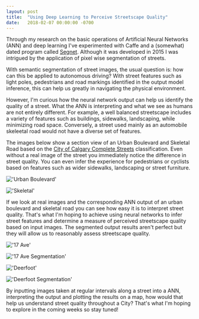 ```yaml
---
layout: post
title:  "Using Deep Learning to Perceive Streetscape Quality"
date:   2018-02-07 00:00:00 -0700
---
```

Through my research on the basic operations of Artificial Neural Networks (ANN) and deep learning I've experimented with Caffe and a (somewhat) dated program called [Segnet](http://mi.eng.cam.ac.uk/projects/segnet/). Although it was developed in 2015 I was intrigued by the application of pixel wise segmentation of streets.

With semantic segmentation of street images, the usual question is: how can this be applied to autonomous driving? With street features such as light poles, pedestrians and road markings identified in the output model inference, this can help us greatly in navigating the physical environment.

However, I'm curious how the neural network output can help us identify the quality of a street. What the ANN is interpreting and what we see as humans are not entirely different. For example, a well balanced streetscape includes a variety of features such as buildings, sidewalks, landscaping, while minimizing road space. Conversely, a street used mainly as an automobile skeleetal road would not have a diverse set of features.

The images below show a section view of an Urban Boulevard and Skeletal Road based on the [City of Calgary Complete Streets](http://www.calgary.ca/Transportation/TP/Pages/Planning/Calgary-Transportation-Plan/Complete-Streets.aspx) classification. Even without a real image of the street you immediately notice the difference in street quality. You can even infer the experience for pedestrians or cyclists based on features such as wider sidewalks, landscaping or street furniture.

!['Urban Boulevard'](https://s3-us-west-2.amazonaws.com/smohiudd.github.co/misc/urban_boulevard.jpg)

!['Skeletal'](https://s3-us-west-2.amazonaws.com/smohiudd.github.co/misc/skeletal.jpg)

If we look at real images and the corresponding ANN output of an urban boulevard and skeletal road you can see how easy it is to interpret street quality. That's what I'm hoping to achieve using neural networks to infer street features and determine a measure of perceived streetscape quality based on input images. The segmented output results aren't perfect but they will allow us to reasonably assess streetscape quality.

!['17 Ave'](https://s3-us-west-2.amazonaws.com/smohiudd.github.co/misc/17AVSW1.png)

!['17 Ave Segmentation'](https://s3-us-west-2.amazonaws.com/smohiudd.github.co/misc/17AveSeg.png)

!['Deerfoot'](https://s3-us-west-2.amazonaws.com/smohiudd.github.co/misc/DEERFOOT.png)

!['Deerfoot Segmentation'](https://s3-us-west-2.amazonaws.com/smohiudd.github.co/misc/Deerfoot_seg.png)

By inputting images taken at regular intervals along a street into a ANN, interpreting the output and plotting the results on a map, how would that help us understand street quality throughout a City? That's what I'm hoping to explore in the coming weeks so stay tuned!
